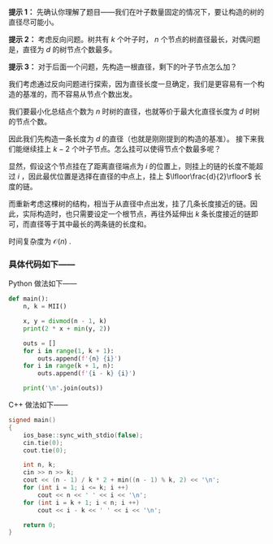 **提示 1：** 先确认你理解了题目——我们在叶子数量固定的情况下，要让构造的树的直径尽可能小。

**提示 2：** 考虑反向问题。树共有 $k$ 个叶子时， $n$ 个节点的树直径最长，对偶问题是，直径为 $d$ 的树节点个数最多。

**提示 3：** 对于后面一个问题，先构造一根直径，剩下的叶子节点怎么加？

我们考虑通过反向问题进行探索，因为直径长度一旦确定，我们是更容易有一个构造的基准的，而不容易从节点个数出发。

我们要最小化总结点个数为 $n$ 时树的直径，也就等价于最大化直径长度为 $d$ 时树的节点个数。

因此我们先构造一条长度为 $d$ 的直径（也就是刚刚提到的构造的基准）。
接下来我们能继续挂上 $k-2$ 个叶子节点。怎么挂可以使得节点个数最多呢？

显然，假设这个节点挂在了距离直径端点为 $i$ 的位置上，则挂上的链的长度不能超过 $i$ ，因此最优位置是选择在直径的中点上，挂上 $\lfloor\frac{d}{2}\rfloor$ 长度的链。

而重新考虑这棵树的结构，相当于从直径中点出发，挂了几条长度接近的链。因此，实际构造时，也只需要设定一个根节点，再往外延伸出 $k$ 条长度接近的链即可，而直径等于其中最长的两条链的长度和。

时间复杂度为 $\mathcal{O}(n)$ .

### 具体代码如下——

Python 做法如下——

```Python []
def main():
    n, k = MII()

    x, y = divmod(n - 1, k)
    print(2 * x + min(y, 2))

    outs = []
    for i in range(1, k + 1):
        outs.append(f'{n} {i}')
    for i in range(k + 1, n):
        outs.append(f'{i - k} {i}')

    print('\n'.join(outs))
```

C++ 做法如下——

```cpp []
signed main()
{
    ios_base::sync_with_stdio(false);
    cin.tie(0);
    cout.tie(0);

    int n, k;
    cin >> n >> k;
    cout << (n - 1) / k * 2 + min((n - 1) % k, 2) << '\n';
    for (int i = 1; i <= k; i ++)
        cout << n << ' ' << i << '\n';
    for (int i = k + 1; i < n; i ++)
        cout << i - k << ' ' << i << '\n';

    return 0;
}
```
